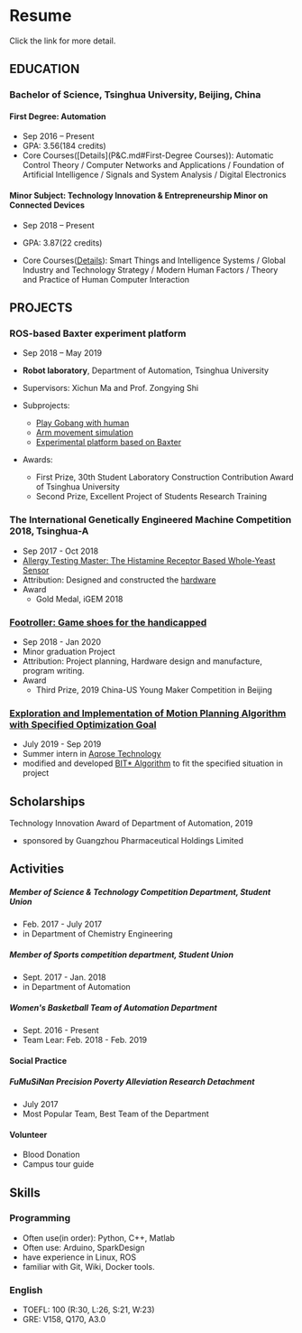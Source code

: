 # Resume

Click the link for more detail.

## EDUCATION

### Bachelor of Science, Tsinghua University, Beijing, China

#### First Degree: Automation

* Sep 2016 – Present
* GPA: 3.56(184 credits)
* Core Courses([Details](P&C.md#First-Degree Courses)): Automatic Control Theory / Computer Networks and Applications / Foundation of Artificial Intelligence / Signals and System Analysis / Digital Electronics 

#### Minor Subject:  Technology Innovation & Entrepreneurship Minor on Connected Devices

* Sep 2018 – Present

* GPA: 3.87(22 credits)
* Core Courses([Details](P&C.md#Minor-Subject_Courses_and_Projects)): Smart Things and Intelligence Systems / Global Industry and Technology Strategy / Modern Human Factors / Theory and Practice of Human Computer Interaction

## PROJECTS

### ROS-based Baxter experiment platform

* Sep 2018 – May 2019

* **Robot laboratory**, Department of Automation, Tsinghua University

* Supervisors: Xichun Ma and Prof. Zongying Shi
* Subprojects: 
  * [Play Gobang with human](https://github.com/RLi43/Baxter_gobang)
  * [Arm movement simulation](https://github.com/RLi43/Baxter_follower)
  * [Experimental platform based on Baxter](https://github.com/RLi43/Baxter-Experimental-Guide)
* Awards:
  * First Prize, 30th Student Laboratory Construction Contribution Award of Tsinghua University
  * Second Prize, Excellent Project of Students Research Training

### The International Genetically Engineered Machine Competition 2018, Tsinghua-A

* Sep 2017 - Oct 2018
* [Allergy Testing Master: The Histamine Receptor Based Whole-Yeast Sensor]( http://2018.igem.org/Team:Tsinghua-A )
* Attribution: Designed and constructed the [hardware]( http://2018.igem.org/Team:Tsinghua-A/Hardware )
* Award
  * Gold Medal, iGEM 2018 

### [Footroller: Game shoes for the handicapped](https://rli43.github.io/Jiangfan_Li/Introduction/#!pages/P&C.md#Footroller)

* Sep 2018 - Jan 2020
* Minor graduation Project
* Attribution: Project planning, Hardware design and manufacture, program writing. 
* Award
  * Third Prize, 2019 China-US Young Maker Competition in Beijing

### [Exploration and Implementation of Motion Planning Algorithm with Specified Optimization Goal](https://rli43.github.io/Jiangfan_Li/Introduction/#!pages/P&C.md#Exploration_and_Implementation_of_Motion_Planning_Algorithm_with_Specified_Optimization_Goal)

* July 2019 - Sep 2019
* Summer intern in [Aqrose Technology]( http://www.aqrose.com/ )
* modified and developed [BIT* Algorithm]( https://arxiv.org/abs/1405.5848 ) to fit the specified situation in project



## Scholarships

Technology Innovation Award of Department of Automation, 2019

* sponsored by Guangzhou Pharmaceutical Holdings Limited 

## Activities

##### Member of Science \& Technology Competition Department, Student Union

* Feb. 2017 - July 2017
* in Department of Chemistry Engineering

##### Member of Sports competition department, Student Union

* Sept. 2017 - Jan. 2018
* in Department of Automation

##### Women's Basketball Team of Automation Department

* Sept. 2016 - Present
* Team Lear: Feb. 2018 - Feb. 2019

#### Social Practice

##### FuMuSiNan Precision Poverty Alleviation Research Detachment

* July 2017
* Most Popular Team, Best Team of the Department

#### Volunteer

* Blood Donation
* Campus tour guide

## Skills

### Programming

* Often use(in order): Python, C++, Matlab 
* Often use: Arduino, SparkDesign
* have experience in Linux, ROS
* familiar with Git, Wiki, Docker tools.

### English

* TOEFL: 100 (R:30, L:26, S:21, W:23)
* GRE: V158, Q170, A3.0